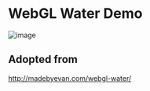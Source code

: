 # WebGL Water Demo
![image](https://user-images.githubusercontent.com/92476321/221219538-dc41542a-3712-433d-9cf0-1ca415f48c9d.png)

## Adopted from
http://madebyevan.com/webgl-water/
